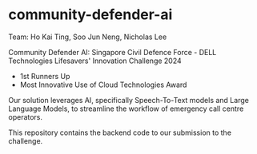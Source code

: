# community-defender-ai

Team: Ho Kai Ting, Soo Jun Neng, Nicholas Lee

Community Defender AI: Singapore Civil Defence Force - DELL Technologies Lifesavers' Innovation Challenge 2024 
- 1st Runners Up
- Most Innovative Use of Cloud Technologies Award

Our solution leverages AI, specifically Speech-To-Text models and Large Language Models, to streamline the workflow of emergency call centre operators. 

This repository contains the backend code to our submission to the challenge. 

